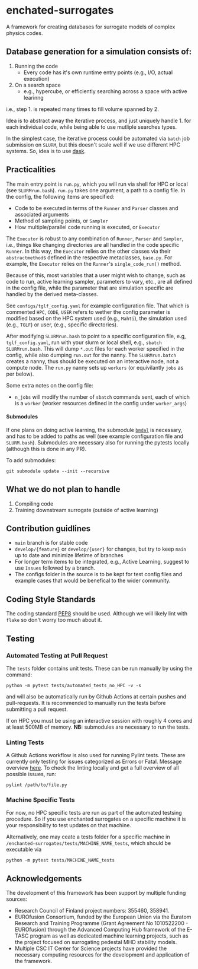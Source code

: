 # enchated-surrogates

A framework for creating databases for surrogate models of complex physics codes.

## Database generation for a simulation consists of: 

1. Running the code
    - Every code has it's own runtime entry points (e.g., I/O, actual execution)
2. On a search space
    - e.g., hypercube, or efficiently searching across a space with active learinng

i.e., step 1. is repeated many times to fill volume spanned by 2. 

Idea is to abstract away the iterative process, and just uniquely handle 1. for each individual code, while being able to use mutliple searches types. 

In the simplest case, the iterative process could be automated via `batch` job submission on `SLURM`, but this doesn't scale well if we use different HPC systems. So, idea is to use [dask](https://jobqueue.dask.org/en/latest/examples.html#slurm-deployments). 

## Practicalities

The main entry point is `run.py`, which you will run via shell for HPC or local (see `SLURMrun.bash`). `run.py` takes one argument, a path to a config file. In the config, the following items are specified: 

- Code to be executed in terms of the `Runner` and `Parser` classes and associated arguments 
- Method of sampling points, or `Sampler` 
- How multiple/parallel code running is executed, or `Executor`

The `Executor` is robust to any combination of `Runner`, `Parser` and `Sampler`, i.e., things like changing directories are all handled in the code specific `Runner`. In this way, the `Executor` relies on the other classes via their `abstractmethod`s defined in the respective metaclasses, `base.py`. For example, the `Executor` relies on the `Runner`'s `single_code_run()` method.  

Because of this, most variables that a user might wish to change, such as code to run, active learning sampler, parameters to vary, etc., are all defined in the config file, while the parameter that are simulation specific are handled by the derived meta-classes.  

See `configs/tglf_config.yaml` for example configuration file. That which is commented `HPC`, `CODE`, `USER` refers to wether the config parameter is modified based on the HPC system used (e.g., `Mahti`), the simulation used (e.g., `TGLF`) or user, (e.g., specific directories).

After modifying `SLURMrun.bash` to point to a specific configuration file, e.g, `tglf_config.yaml`, run with your slurm or local shell, e.g., `sbatch SLURMrun.bash`. This will dump `*.out` files for each worker specified in the config, while also dumping `run.out` for the nanny. The `SLURMrun.batch` creates a nanny, thus should be executed on an interactive node, not a compute node. The `run.py` nanny sets up `workers` (or equivilantly `jobs` as per below).

Some extra notes on the config file: 

- `n_jobs` will modify the number of `sbatch` commands sent, each of which is a `worker` (worker resources defined in the config under `worker_args`)
 

#### Submodules 

If one plans on doing active learning, the submodule [`bmdal`](https://github.com/BlackHC/2302.08981/tree/main) is necessary, and has to be added to paths as well (see example configuration file and `SLURM.bash`). 
Submodules are necessary also for running the pytests locally (although this is done in any PR). 

To add submodules: 

    git submodule update --init --recursive

## What we do not plan to handle

1. Compiling code
2. Training downstream surrogate (outside of active learning)

## Contribution guidlines

- `main` branch is for stable code
- `develop/{feature}` or `develop/{user}` for changes, but try to keep `main` up to date and minimize lifetime of branches
- For longer term items to be integrated, e.g., Active Learning, suggest to use `Issues` followed by a branch. 
- The configs folder in the source is to be kept for test config files and example cases that would be benefical to the wider community.  

## Coding Style Standards

The coding standard [PEP8](https://peps.python.org/pep-0008/) should be used. 
Although we will likely lint with `flake` so don't worry too much about it. 


## Testing
### Automated Testing at Pull Request
The `tests` folder contains unit tests. These can be run manually by using the command:

    python -m pytest tests/automated_tests_no_HPC -v -s

and will also be automatically run by Github Actions at certain pushes and pull-requests. It is recommended to manually run the tests before submitting a pull request.

If on HPC you must be using an interactive session with roughly 4 cores and at least 500MB of memory. **NB:** submodules are necessary to run the tests.


### Linting Tests
A Github Actions workflow is also used for running Pylint tests. These are currently only testing for issues categorized as Errors or Fatal. Message overview [here](https://pylint.pycqa.org/en/latest/user_guide/messages/messages_overview.html).
To check the linting locally and get a full overview of all possible issues, run:

    pylint /path/to/file.py  


### Machine Specific Tests
For now, no HPC specific tests are run as part of the automated testsing procedure. So if you use enchanted surrogates on a specific machine it is your responsibility to test updates on that machine. 

Alternatively, one may ceate a tests folder for a specific machine in  `/enchanted-surrogates/tests/MACHINE_NAME_tests`, which should be executable via

    python -m pytest tests/MACHINE_NAME_tests

## Acknowledgements
The development of this framework has been support by multiple funding sources:
- Research Council of Finland project numbers: 355460, 358941.
- EUROfusion Consortium, funded by the European Union via the Euratom Research and Training Programme (Grant Agreement No 1010522200 - EUROfusion) through the Advanced Computing Hub framework of the E-TASC program as well as dedicated machine learning projects, such as the project focused on surrogating pedestal MHD stability models.
- Multiple CSC IT Center for Science projects have provided the necessary computing resources for the development and application of the framework. 
